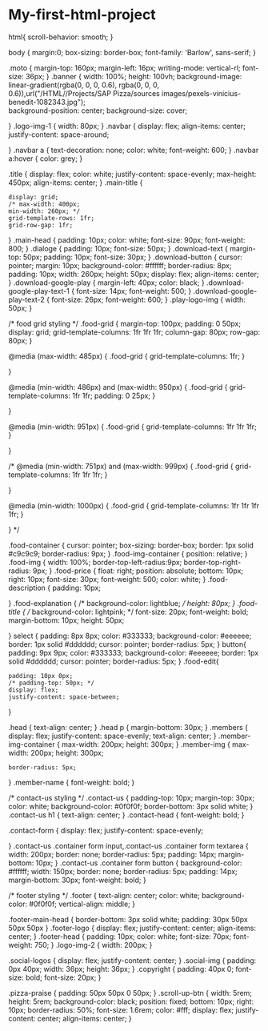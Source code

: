 # My-first-html-project
html{
    scroll-behavior: smooth;
}

body
{
    margin:0;
    box-sizing: border-box;
    font-family: 'Barlow', sans-serif;
}


.moto
{
    margin-top: 160px;
    margin-left: 16px;
    writing-mode: vertical-rl; 
    font-size: 36px;
}
.banner
{
    width: 100%;
    height: 100vh;
    background-image: linear-gradient(rgba(0, 0, 0, 0.6), rgba(0, 0, 0, 0.6)),url("/HTML//Projects/SAP Pizza/sources images/pexels-vinicius-benedit-1082343.jpg");  
    background-position: center;
    background-size: cover; 

}
.logo-img-1
{
    width: 80px;
}
.navbar
{
    display: flex;
    align-items: center;
    justify-content: space-around;

}
.navbar a
{
    text-decoration: none;
    color: white;
    font-weight: 600;
}
.navbar a:hover
{
    color: grey;
}


.title
{
    display: flex;
    color: white;
    justify-content: space-evenly;
    max-height: 450px;
    align-items: center;
}
.main-title
{

    display: grid;
    /* max-width: 400px;
    min-width: 260px; */
    grid-template-rows: 1fr;
    grid-row-gap: 1fr;
}
.main-head
{
    padding: 10px;
    color: white;
    font-size: 90px;
    font-weight: 800;
}
.dialoge
{
    padding: 10px;
    font-size: 50px;
}
.download-text
{
    margin-top: 50px;
    padding: 10px;
    font-size: 30px;
}
.download-button
{
    cursor: pointer;
    margin: 10px;
    background-color: #ffffff;
    border-radius: 8px;
    padding: 10px;
    width: 260px;
    height: 50px;
    display: flex;
    align-items: center;
}
.download-google-play
{
    margin-left: 40px;
    color: black;
}
.download-google-play-text-1
{
    font-size: 14px;
    font-weight: 500;
}
.download-google-play-text-2
{
    font-size: 26px;
    font-weight: 600;
}
.play-logo-img
{
    width: 50px;
}




/* food grid styling */
.food-grid
{
    margin-top: 100px;
    padding: 0 50px;
    display: grid;
    grid-template-columns: 1fr 1fr 1fr;
    column-gap: 80px;
    row-gap: 80px;
}

@media (max-width: 485px) {
    .food-grid
    {
        grid-template-columns: 1fr;
    }
    
}

@media  (min-width: 486px) and (max-width: 950px) {
    .food-grid
    {
        grid-template-columns: 1fr 1fr;
        padding: 0 25px;
    }
    
}

@media (min-width: 951px) {
    .food-grid
    {
        grid-template-columns: 1fr 1fr 1fr;
    }
    
}

/* @media (min-width: 751px) and (max-width: 999px) {
    .food-grid
    {
        grid-template-columns: 1fr 1fr 1fr;
    }
    
}

@media (min-width: 1000px) {
    .food-grid
    {
        grid-template-columns: 1fr 1fr 1fr 1fr;
    }
    
} */

.food-container
{
    cursor: pointer;
    box-sizing: border-box;
    border: 1px solid #c9c9c9;
    border-radius: 9px;
}
.food-img-container
{
    position: relative;
}
.food-img
{
    width: 100%;
    border-top-left-radius:9px;
    border-top-right-radius: 9px;
}
.food-price
{
    float: right;
    position: absolute;
    bottom: 10px;
    right: 10px;
    font-size: 30px;
    font-weight: 500;
    color: white;
}
.food-description
{
    padding: 10px;

}
.food-explanation
{
    /* background-color: lightblue; */
    height: 80px;
}
.food-title
{
    /* background-color: lightpink; */
    font-size: 20px;
    font-weight: bold;
    margin-bottom: 10px;
    height: 50px;

}
select
{
    padding: 8px 8px;
    color: #333333;
    background-color: #eeeeee;
    border: 1px solid #dddddd;
    cursor: pointer;
    border-radius: 5px;
}
button{
    padding: 9px 9px;
    color: #333333;
    background-color: #eeeeee;
    border: 1px solid #dddddd;
    cursor: pointer;
    border-radius: 5px;
}
.food-edit{
    
    padding: 10px 0px;
    /* padding-top: 50px; */
    display: flex;
    justify-content: space-between;
}

.head
{
    text-align: center;
}
.head p
{
    margin-bottom: 30px;
}
.members
{
    display: flex;
    justify-content: space-evenly;
    text-align: center;
}
.member-img-container
{
    max-width: 200px;
    height: 300px;
}
.member-img
{
    max-width: 200px;
    height: 300px;

    border-radius: 5px;
}
.member-name
{
    font-weight: bold;
}

/* contact-us styling */
.contact-us
{
    padding-top: 10px;
    margin-top: 30px;
    color: white;
    background-color: #0f0f0f;
    border-bottom: 3px solid white;
}
.contact-us h1
{
    text-align: center;
}
.contact-head
{
    font-weight: bold;
}

.contact-form
{
    display: flex;
    justify-content: space-evenly;

}
.contact-us .container form input,.contact-us .container form textarea
{
    width: 200px;
    border: none;
    border-radius: 5px;
    padding: 14px;
    margin-bottom: 10px;
}
.contact-us .container form button
{
    background-color: #ffffff;
    width: 150px;
    border: none;
    border-radius: 5px;
    padding: 14px;
    margin-bottom: 30px;
    font-weight: bold;
}



/* footer styling  */
.footer
{
    text-align: center;
    color: white;
    background-color: #0f0f0f;
    vertical-align: middle;
}

.footer-main-head
{
    border-bottom: 3px solid white;
    padding: 30px 50px 50px 50px
}
.footer-logo
{
    display: flex;
    justify-content: center;
    align-items: center;
}
.footer-head
{
    padding: 10px;
    color: white;
    font-size: 70px;
    font-weight: 750;
}
.logo-img-2
{
    width: 200px;
}

.social-logos
{
    display: flex;
    justify-content: center;
}
.social-img
{
    padding: 0px 40px;
    width: 36px;
    height: 36px;
}
.copyright
{
    padding: 40px 0;
    font-size: bold;
    font-size: 20px;
}


.pizza-praise
{
    padding: 50px 50px 0 50px;
}
.scroll-up-btn
{
    width: 5rem;
    height: 5rem;
    background-color: black;
    position: fixed;
    bottom: 10px;
    right: 10px;
    border-radius: 50%;
    font-size: 1.6rem;
    color: #fff;
    display: flex;
    justify-content: center;
    align-items: center;
}
